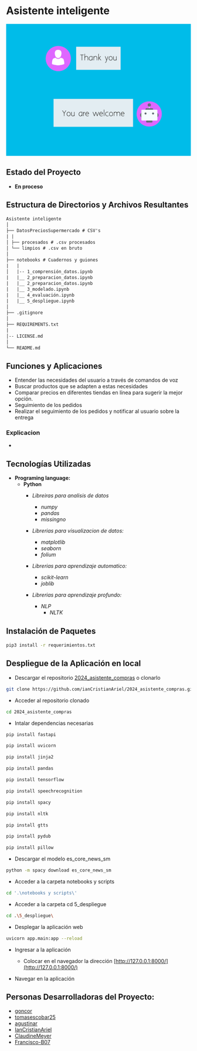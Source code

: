# Asistente inteligente

![portada](./datos/procesaodos/portada.png)

## Estado del Proyecto
- **En proceso**

## Estructura de Directorios y Archivos Resultantes


    Asistente inteligente
    │
    ├── DatosPreciosSupermercado # CSV's
    | |
    │ ├── procesados # .csv procesados
    │ └── limpios # .csv en bruto
    │
    ├── notebooks # Cuadernos y guiones
    |   |
    │   |-- 1_comprensión_datos.ipynb
    |   |__ 2_preparacion_datos.ipynb
    |   |__ 2_preparacion_datos.ipynb
    |   |__ 3_modelado.ipynb
    |   |__ 4_evaluación.ipynb
    |   |__ 5_despliegue.ipynb
    │
    ├── .gitignore
    │
    ├── REQUIREMENTS.txt
    |
    │-- LICENSE.md
    │
    └── README.md 


## Funciones y Aplicaciones
- Entender las necesidades del usuario a través de comandos de voz
- Buscar productos que se adapten a estas necesidades
- Comparar precios en diferentes tiendas en línea para sugerir la mejor opción.
- Seguimiento de los pedidos
- Realizar el seguimiento de los pedidos y notificar al usuario sobre la entrega

### Explicacion
- 

## Tecnologías Utilizadas
- **Programing language:**
  - **Python**
    - *Libreiras para analisis de datos*
      - *numpy*
      - *pandas*
      - *missingno*

    - *Librerias para visualizacion de datos:*
      - *matplotlib*
      - *seaborn*
      - *folium*

    - *Librerias para aprendizaje automatico:*
      - *scikit-learn*
      - *joblib*

    - *Librerias para aprendizaje profundo:*
      - *NLP*
        - *NLTK*

## Instalación de Paquetes
```bash
pip3 install -r requerimientos.txt
```

## Despliegue de la Aplicación en local 

- Descargar el repositorio  [2024_asistente_compras](https://github.com/ianCristianAriel/2024_asistente_compras) o clonarlo 
```bash
git clone https://github.com/ianCristianAriel/2024_asistente_compras.git
```

- Acceder al repositorio clonado
```bash
cd 2024_asistente_compras
```

- Intalar dependencias necesarias
```bash
pip install fastapi 
```
```bash
pip install uvicorn
```
```bash
pip install jinja2 
```
```bash
pip install pandas
```
```bash
pip install tensorflow
```
```bash
pip install speechrecognition
```
```bash
pip install spacy
```
```bash
pip install nltk
```
```bash
pip install gtts
```
```bash
pip install pydub
```

```bash
pip install pillow
```

- Descargar el modelo es_core_news_sm
```bash
python -m spacy download es_core_news_sm
```

- Acceder a la carpeta notebooks y scripts
```bash
cd '.\notebooks y scripts\'
```

- Acceder a la carpeta cd 5_despliegue
```bash
cd .\5_despliegue\
```

- Desplegar la aplicación web 
```bash
uvicorn app.main:app --reload
```

- Ingresar a la aplicación 

    - Colocar en el navegador la dirección [http://127.0.0.1:8000/](http://127.0.0.1:8000/)

- Navegar en la aplicación


## Personas Desarrolladoras del Proyecto:

- [goncor](https://github.com/GonCor)
- [tomasescobar25](https://github.com/tomasescobar25)
- [agustinar](https://github.com/agustinarr)
- [IanCristianAriel](https://github.com/ianCristianAriel)
- [ClaudineMeyer](https://github.com/ClaudineMeyer)
- [Francisco-B07](https://github.com/Francisco-B07)